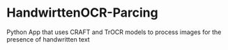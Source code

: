 # HandwirttenOCR-Parcing
Python App that uses CRAFT and TrOCR models to process images for the presence of handwritten text
